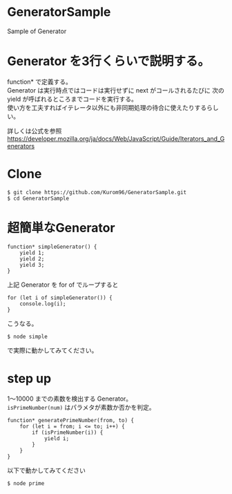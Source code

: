 # GeneratorSample
Sample of Generator

# Generator を3行くらいで説明する。
function* で定義する。  
Generator は実行時点ではコードは実行せずに next がコールされるたびに 次の yield が呼ばれるところまでコードを実行する。  
使い方を工夫すればイテレータ以外にも非同期処理の待合に使えたりするらしい。

詳しくは公式を参照  
https://developer.mozilla.org/ja/docs/Web/JavaScript/Guide/Iterators_and_Generators

# Clone
```
$ git clone https://github.com/Kurom96/GeneratorSample.git
$ cd GeneratorSample
```

# 超簡単なGenerator
```
function* simpleGenerator() {
    yield 1;
    yield 2;
    yield 3;
}
```
上記 Generator を for of でループすると
```
for (let i of simpleGenerator()) {
    console.log(i);
}
```
こうなる。

```
$ node simple
```
で実際に動かしてみてください。

# step up
1〜10000 までの素数を検出する Generator。  
`isPrimeNumber(num)` はパラメタが素数か否かを判定。

```
function* generatePrimeNumber(from, to) {
    for (let i = from; i <= to; i++) {
        if (isPrimeNumber(i)) {
            yield i;
        }
    }
}
```

以下で動かしてみてください
```
$ node prime
```
